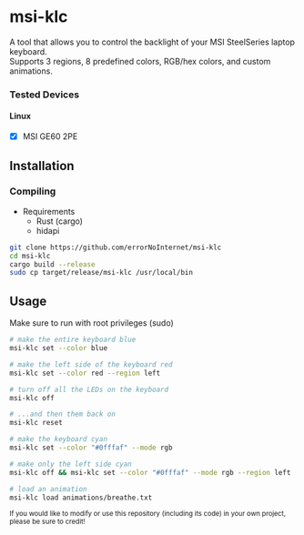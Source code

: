 # msi-klc
A tool that allows you to control the backlight of your MSI SteelSeries laptop keyboard.\
Supports 3 regions, 8 predefined colors, RGB/hex colors, and custom animations.

### Tested Devices
#### Linux
- [x] MSI GE60 2PE

## Installation
### Compiling
- Requirements
	- Rust (cargo)
	- hidapi
```sh
git clone https://github.com/errorNoInternet/msi-klc
cd msi-klc
cargo build --release
sudo cp target/release/msi-klc /usr/local/bin
```

## Usage
Make sure to run with root privileges (sudo)
```sh
# make the entire keyboard blue
msi-klc set --color blue

# make the left side of the keyboard red
msi-klc set --color red --region left

# turn off all the LEDs on the keyboard
msi-klc off

# ...and then them back on
msi-klc reset

# make the keyboard cyan
msi-klc set --color "#0fffaf" --mode rgb

# make only the left side cyan
msi-klc off && msi-klc set --color "#0fffaf" --mode rgb --region left

# load an animation
msi-klc load animations/breathe.txt
```

<sub>If you would like to modify or use this repository (including its code) in your own project, please be sure to credit!</sub>
